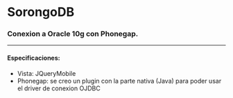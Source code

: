 <h1>SorongoDB</h1>

<h3>Conexion a Oracle 10g con Phonegap.
</h3>
<hr>
<h4>Especificaciones:</h4>
<ul>
	<li>Vista: JQueryMobile</li>
	<li>Phonegap: se creo un plugin con la parte nativa (Java) para poder usar el driver de conexion OJDBC</li>
</ul>

